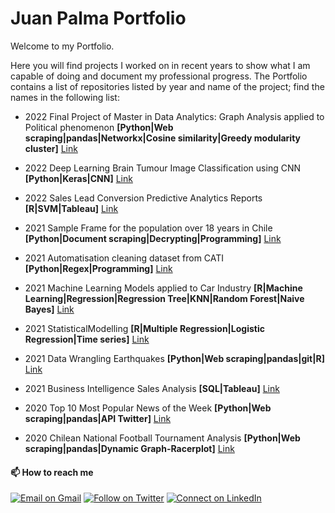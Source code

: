 # Juan Palma Portfolio


Welcome to my Portfolio. 

Here you will find projects I worked on in recent years to show what I am capable of doing and document my professional progress. The Portfolio contains a list of repositories listed by year and name of the project; find the names in the following list:

* 2022 Final Project of Master in Data Analytics: Graph Analysis applied to Political phenomenon **[Python|Web scraping|pandas|Networkx|Cosine similarity|Greedy modularity cluster]** [Link](https://github.com/jppalmab-Portfolio/2022z_Final-Project-MSc-in-Data-Analytics)

* 2022 Deep Learning Brain Tumour Image Classification using CNN **[Python|Keras|CNN]** [Link](https://github.com/jppalmab-Portfolio/2022_Deep-Learning-Brain-Tumour-Image-Classification-using-CNN)

* 2022 Sales Lead Conversion Predictive Analytics Reports **[R|SVM|Tableau]** [Link](https://github.com/jppalmab-Portfolio/2022_Sales-Lead-Convertion-Predictive-Analytics-Reports)

* 2021 Sample Frame for the population over 18 years in Chile **[Python|Document scraping|Decrypting|Programming]** [Link](https://github.com/jppalmab-Portfolio/2021_Sample-Frame-for-the-population-over-18-years-in-Chile)

* 2021 Automatisation cleaning dataset from CATI **[Python|Regex|Programming]** [Link](https://github.com/jppalmab-Portfolio/2021_Automatisation-cleaning-dataset-from-CATI-)

* 2021 Machine Learning Models applied to Car Industry **[R|Machine Learning|Regression|Regression Tree|KNN|Random Forest|Naive Bayes]** [Link](https://github.com/jppalmab-Portfolio/2021-Machine-Learning-Models-applied-to-Car-Industry)

* 2021 StatisticalModelling **[R|Multiple Regression|Logistic Regression|Time series]** [Link](https://github.com/jppalmab-Portfolio/2021_Statistical-Modelling)

* 2021 Data Wrangling Earthquakes **[Python|Web scraping|pandas|git|R]** [Link](https://github.com/jppalmab-Portfolio/2021_Data-Wrangling-Earthquakes)

* 2021 Business Intelligence Sales Analysis **[SQL|Tableau]** [Link](https://github.com/jppalmab-Portfolio/2021_Business-Intelligence---Sales-Analysis)

* 2020 Top 10 Most Popular News of the Week **[Python|Web scraping|pandas|API Twitter]** [Link](https://github.com/jppalmab-Portfolio/2020_Top-10-Most-Popular-News-of-the-Week-)

* 2020 Chilean National Football Tournament Analysis **[Python|Web scraping|pandas|Dynamic Graph-Racerplot]** [Link](https://github.com/jppalmab-Portfolio/2020_Chilean-National-Football-Tournament-Analysis)


#### 📫 How to reach me 

[![Email on Gmail](https://img.shields.io/badge/-Gmail-D14836?style=for-the-badge&logo=Gmail&logoColor=white)](mailto:jppalmab@gmail.com)
[![Follow on Twitter](https://img.shields.io/badge/--twitter?label=Twitter&logo=Twitter&style=social)](https://twitter.com/jppalmab) 
[![Connect on LinkedIn](https://img.shields.io/badge/--linkedin?label=LinkedIn&logo=LinkedIn&style=social)](https://www.linkedin.com/in/jppalmab/)

